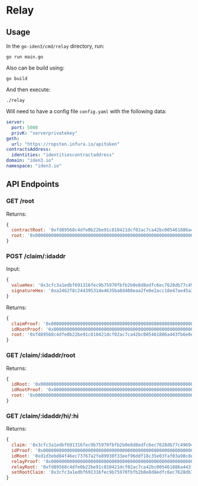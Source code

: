 # Relay

## Usage
In the `go-iden3/cmd/relay` directory, run:
```
go run main.go
```

Also can be build using:
```
go build
```

And then execute:
```
./relay
```

Will need to have a config file `config.yaml` with the following data:
```yaml
server:
  port: 5000
  privK: "serverprivatekey"
geth:
  url: "https://ropsten.infura.io/apitoken"
contractsAddress:
  identities: "identitiescontractaddress"
domain: "iden3.io"
namespace: "iden3.io"
```

## API Endpoints


### GET /root

Returns:
```js
{
  contractRoot: '0xfd89568c4dfe0b22be91c810421dcf02ac7ca42bc005461886a443fb6e0ead78',
  root: '0x0000000000000000000000000000000000000000000000000000000000000000'
}
```

### POST /claim/:idaddr
Input:
```js
{
  valueHex: '0x3cfc3a1edbf691316fec9b75970fbfb2b0e8d8edfc6ec7628db77c4969403074353f867ef725411de05e3d4b0a01c37cf7ad24bcc213141a05ed7726d7932a1f00000000bc8c480e68d0895f1e410f4e4ea6e2d6b160ca9f2077bb3f0400dd62421c97220536fd6ed2be29228e8db1315e8c6d7525f4bdf4dad9966a2e7371f0a24b1929ed765c0e7a3f2b4665a76a19d58173308bb34062000000005b816b9e000000005b816b9e',
  signatureHex: '0xa2462f8c244395314e4635ba8d408eaa2fe0e2acc10e47ae45a3b46a7f70a35624f4c635e0f1e34c2ecf9e6f9ff09b565ffee204ab72773bf530e62c140ac5421b'
}
```

Returns:
```js
{
  claimProof: '0x0000000000000000000000000000000000000000000000000000000000000000',
  idRootProof: '0x0000000000000000000000000000000000000000000000000000000000000000',
  root: '0xfd89568c4dfe0b22be91c810421dcf02ac7ca42bc005461886a443fb6e0ead78'
}
```

### GET /claim/:idaddr/root

Returns:
```js
{
  idRoot: '0x0000000000000000000000000000000000000000000000000000000000000000',
  idRootProof: '0x0000000000000000000000000000000000000000000000000000000000000000',
  root: '0x0000000000000000000000000000000000000000000000000000000000000000'
}
```

### GET /claim/:idaddr/hi/:hi

Returns:
```js
{
  claim: '0x3cfc3a1edbf691316fec9b75970fbfb2b0e8d8edfc6ec7628db77c4969403074353f867ef725411de05e3d4b0a01c37cf7ad24bcc213141a05ed7726d7932a1f00000000bc8c480e68d0895f1e410f4e4ea6e2d6b160ca9f2077bb3f0400dd62421c97220536fd6ed2be29228e8db1315e8c6d7525f4bdf4dad9966a2e7371f0a24b1929ed765c0e7a3f2b4665a76a19d58173308bb34062000000005b816b9e000000005b816b9e',
  idProof: '0x0000000000000000000000000000000000000000000000000000000000000000',
  idRoot: '0xd1d3ebd84f46ec73767a2fe89930f33eef96ddf18c35e03faf03a98c8e6bf207',
  relayProof: '0x0000000000000000000000000000000000000000000000000000000000000000',
  relayRoot: '0xfd89568c4dfe0b22be91c810421dcf02ac7ca42bc005461886a443fb6e0ead78',
  setRootClaim: '0x3cfc3a1edbf691316fec9b75970fbfb2b0e8d8edfc6ec7628db77c49694030749b9a76a0132a0814192c05c9321efc30c7286f6187f18fc6b6858214fe963e0e00000001bc8c480e68d0895f1e410f4e4ea6e2d6b160ca9fd1d3ebd84f46ec73767a2fe89930f33eef96ddf18c35e03faf03a98c8e6bf207'
}
```
